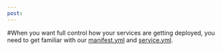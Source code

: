 ```yaml
---
post: 
---
```


#When you want full control how your services are getting deployed, you need to get familiar with our [manifest.yml](../building-your-stack/getting-started-with-manifest-files) and [service.yml](../building-your-stack/docker-service-configuration).

